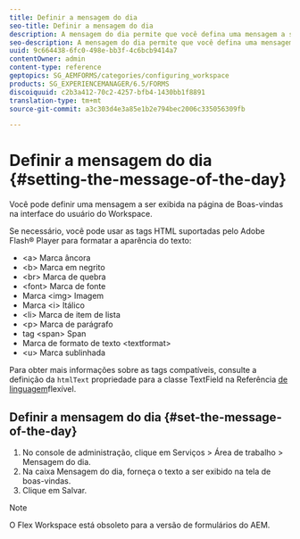 ```yaml
---
title: Definir a mensagem do dia
seo-title: Definir a mensagem do dia
description: A mensagem do dia permite que você defina uma mensagem a ser exibida na página de Boas-vindas na interface do usuário do Workspace.
seo-description: A mensagem do dia permite que você defina uma mensagem a ser exibida na página de Boas-vindas na interface do usuário do Workspace.
uuid: 9c664438-6fc0-498e-bb3f-4c6bcb9414a7
contentOwner: admin
content-type: reference
geptopics: SG_AEMFORMS/categories/configuring_workspace
products: SG_EXPERIENCEMANAGER/6.5/FORMS
discoiquuid: c2b3a412-70c2-4257-bfb4-1430bb1f8891
translation-type: tm+mt
source-git-commit: a3c303d4e3a85e1b2e794bec2006c335056309fb

---
```



# Definir a mensagem do dia {#setting-the-message-of-the-day}

Você pode definir uma mensagem a ser exibida na página de Boas-vindas na interface do usuário do Workspace.

Se necessário, você pode usar as tags HTML suportadas pelo Adobe Flash® Player para formatar a aparência do texto:

* &lt;a> Marca âncora
* &lt;b> Marca em negrito
* &lt;br> Marca de quebra
* &lt;font> Marca de fonte
* Marca &lt;img> Imagem
* Marca &lt;i> Itálico
* &lt;li> Marca de item de lista
* &lt;p> Marca de parágrafo
* tag &lt;span> Span
* Marca de formato de texto &lt;textformat>
* &lt;u> Marca sublinhada

Para obter mais informações sobre as tags compatíveis, consulte a definição da `htmlText` propriedade para a classe TextField na Referência [de linguagem](https://www.adobe.com/support/documentation/en/flex/)flexível.

## Definir a mensagem do dia {#set-the-message-of-the-day}

1. No console de administração, clique em Serviços > Área de trabalho > Mensagem do dia.
1. Na caixa Mensagem do dia, forneça o texto a ser exibido na tela de boas-vindas.
1. Clique em Salvar.

>[!NOTE]
>
>O Flex Workspace está obsoleto para a versão de formulários do AEM.

